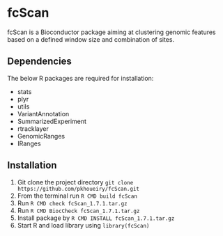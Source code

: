 fcScan
======

fcScan is a Bioconductor package aiming at clustering genomic features based on a defined window size and combination of sites.

Dependencies
-----------

The below R packages are required for installation:

+ stats
+ plyr
+ utils
+ VariantAnnotation
+ SummarizedExperiment
+ rtracklayer
+ GenomicRanges
+ IRanges

Installation
------------

1. Git clone the project directory `git clone https://github.com/pkhoueiry/fcScan.git`
2. From the terminal run `R CMD build fcScan`
3. Run `R CMD check fcScan_1.7.1.tar.gz`
4. Run  `R CMD BiocCheck fcScan_1.7.1.tar.gz`
5. Install package by `R CMD INSTALL fcScan_1.7.1.tar.gz`
6. Start R and load library using `library(fcScan)`



